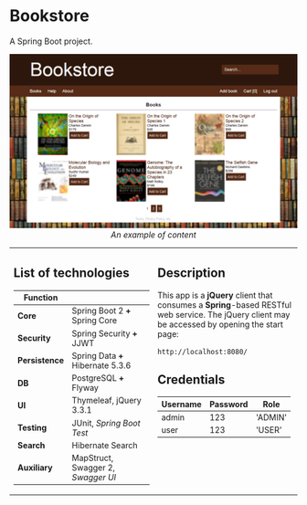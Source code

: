 # Bookstore
A Spring Boot project.
<p align="center">
<img width="900" alt="Example of content" src="https://raw.githubusercontent.com/shop-project-only-2018/shop/master/src/main/resources/forGitHub/screenshot.jpg">
<br/><i>An example of content</i></p>

<table border="0">
<tr><td valign="top" width="50%">

## List of technologies
|Function           |                                       |
|-------------------|---------------------------------------|
|**Core**           | Spring Boot 2 **+** Spring Core       |
|**Security**       | Spring Security **+** JJWT            |
|**Persistence**    | Spring Data **+** Hibernate 5.3.6     |
|**DB**             | PostgreSQL **+** Flyway               |
|**UI**             | Thymeleaf, jQuery 3.3.1               |
|**Testing**        | JUnit, *Spring Boot Test*             |
|**Search**         | Hibernate Search                      |
|**Auxiliary**      | MapStruct, Swagger 2, *Swagger UI*    |

</td><td valign="top" width="50%">

## Description
This app is a **jQuery** client that consumes 
a **Spring**-based RESTful web service.
The jQuery client may be accessed by
opening the start page:
```
http://localhost:8080/
```
## Credentials
| Username  | Password  | Role      |
|-----------|-----------|-----------|
| admin     | 123       | 'ADMIN'   |
| user      | 123       | 'USER'    |

</td></tr>
</table>
